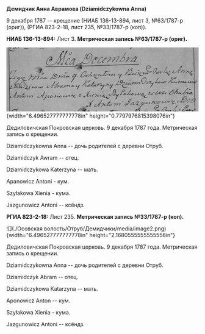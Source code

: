 **Демидчик Анна Аврамова (Dziamidczykowna Anna)**

9 декабря 1787 -- крещение (НИАБ 136-13-894, лист 3, №63/1787-р (ориг)),
(РГИА 823-2-18, лист 235, №33/1787-р (коп)).

**НИАБ 136-13-894:** Лист 3. **Метрическая запись №63/1787-р (ориг).**

![](./media/327cb5f76f39f0ba631f54290a14e4159c609ab3.png){width="6.496527777777778in"
height="0.7797976815398076in"}

Дедиловичская Покровская церковь. 9 декабря 1787 года. Метрическая
запись о крещении.

Dziamidczykowna Anna -- дочь родителей с деревни Отруб.

Dziamidczyk Awram -- отец.

Dziamidczykowa Katerzyna -- мать.

Apanowicz Antoni - кум.

Szyłakowa Xienia - кума.

Jazgunowicz Antoni -- ксёндз.

**РГИА 823-2-18:** Лист 235. **Метрическая запись №33/1787-р (коп).**

![](./Осовская волость/Отруб/Демидчики/media/image2.png){width="6.496527777777778in"
height="2.1680555555555556in"}

Дедиловичская Покровская церковь. 9 декабря 1787 года. Метрическая
запись о крещении.

Dziamidczykowna Anna -- дочь родителей с деревни Отруб.

Dziamidczyk Abram -- отец.

Dziamidczykowa Katarzyna -- мать.

Aponowicz Anton -- кум.

Szyłakowa Xienia - кума.

Jazgunowicz Antoni -- ксёндз.
